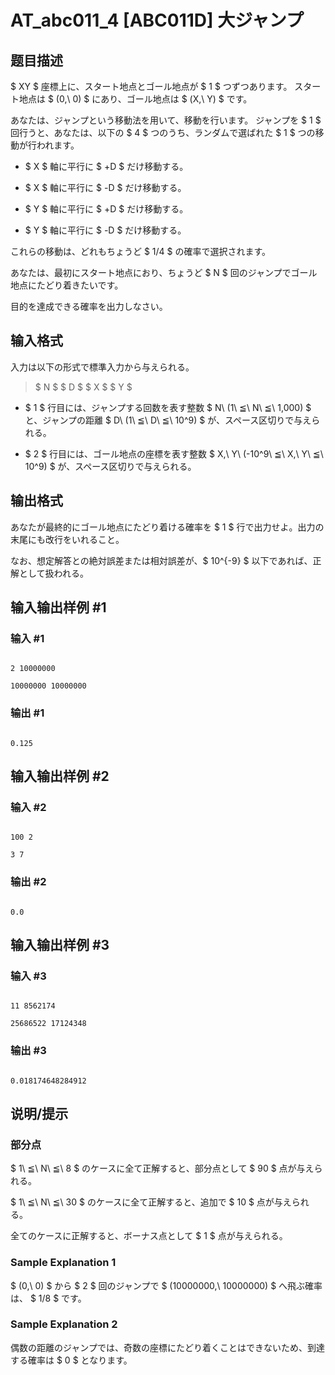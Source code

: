 # AT_abc011_4 [ABC011D] 大ジャンプ

## 题目描述

[problemUrl]: https://atcoder.jp/contests/abc011/tasks/abc011_4

$ XY $ 座標上に、スタート地点とゴール地点が $ 1 $ つずつあります。 スタート地点は $ (0,\ 0) $ にあり、ゴール地点は $ (X,\ Y) $ です。

あなたは、ジャンプという移動法を用いて、移動を行います。 ジャンプを $ 1 $ 回行うと、あなたは、以下の $ 4 $ つのうち、ランダムで選ばれた $ 1 $ つの移動が行われます。

- $ X $ 軸に平行に $ +D $ だけ移動する。
- $ X $ 軸に平行に $ -D $ だけ移動する。
- $ Y $ 軸に平行に $ +D $ だけ移動する。
- $ Y $ 軸に平行に $ -D $ だけ移動する。

これらの移動は、どれもちょうど $ 1/4 $ の確率で選択されます。

あなたは、最初にスタート地点におり、ちょうど $ N $ 回のジャンプでゴール地点にたどり着きたいです。

目的を達成できる確率を出力しなさい。

## 输入格式

入力は以下の形式で標準入力から与えられる。

> $ N $ $ D $ $ X $ $ Y $

- $ 1 $ 行目には、ジャンプする回数を表す整数 $ N\ (1\ ≦\ N\ ≦\ 1,000) $ と、ジャンプの距離 $ D\ (1\ ≦\ D\ ≦\ 10^9) $ が、スペース区切りで与えられる。
- $ 2 $ 行目には、ゴール地点の座標を表す整数 $ X,\ Y\ (-10^9\ ≦\ X,\ Y\ ≦\ 10^9) $ が、スペース区切りで与えられる。

## 输出格式

あなたが最終的にゴール地点にたどり着ける確率を $ 1 $ 行で出力せよ。出力の末尾にも改行をいれること。

なお、想定解答との絶対誤差または相対誤差が、$ 10^{-9} $ 以下であれば、正解として扱われる。

## 输入输出样例 #1

### 输入 #1

```
2 10000000
10000000 10000000
```

### 输出 #1

```
0.125
```

## 输入输出样例 #2

### 输入 #2

```
100 2
3 7
```

### 输出 #2

```
0.0
```

## 输入输出样例 #3

### 输入 #3

```
11 8562174
25686522 17124348
```

### 输出 #3

```
0.018174648284912
```

## 说明/提示

### 部分点

$ 1\ ≦\ N\ ≦\ 8 $ のケースに全て正解すると、部分点として $ 90 $ 点が与えられる。

$ 1\ ≦\ N\ ≦\ 30 $ のケースに全て正解すると、追加で $ 10 $ 点が与えられる。

全てのケースに正解すると、ボーナス点として $ 1 $ 点が与えられる。

### Sample Explanation 1

$ (0,\ 0) $ から $ 2 $ 回のジャンプで $ (10000000,\ 10000000) $ へ飛ぶ確率は、 $ 1/8 $ です。

### Sample Explanation 2

偶数の距離のジャンプでは、奇数の座標にたどり着くことはできないため、到達する確率は $ 0 $ となります。